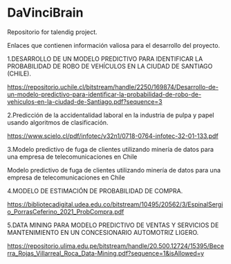 # DaVinciBrain
Repositorio for talendig project.

Enlaces que contienen información valiosa para el desarrollo del proyecto.

1.DESARROLLO DE UN MODELO PREDICTIVO PARA IDENTIFICAR LA
PROBABILIDAD DE ROBO DE VEHÍCULOS EN LA CIUDAD DE SANTIAGO (CHILE).

https://repositorio.uchile.cl/bitstream/handle/2250/169874/Desarrollo-de-un-modelo-predictivo-para-identificar-la-probabilidad-de-robo-de-vehiculos-en-la-ciudad-de-Santiago.pdf?sequence=3

2.Predicción de la accidentalidad laboral en la industria de pulpa
y papel usando algoritmos de clasificación.

https://www.scielo.cl/pdf/infotec/v32n1/0718-0764-infotec-32-01-133.pdf

3.Modelo predictivo de fuga de clientes utilizando minería de datos para una empresa de telecomunicaciones en Chile

Modelo predictivo de fuga de clientes utilizando minería de datos para una empresa de telecomunicaciones en Chile

4.MODELO DE ESTIMACIÓN DE PROBABILIDAD DE COMPRA.

https://bibliotecadigital.udea.edu.co/bitstream/10495/20562/3/EspinalSergio_PorrasCeferino_2021_ProbCompra.pdf

5.DATA MINING PARA MODELO PREDICTIVO DE VENTAS Y SERVICIOS DE
MANTENIMIENTO EN UN CONCESIONARIO AUTOMOTRIZ LIGERO.

https://repositorio.ulima.edu.pe/bitstream/handle/20.500.12724/15395/Becerra_Rojas_Villarreal_Roca_Data-Mining.pdf?sequence=1&isAllowed=y
